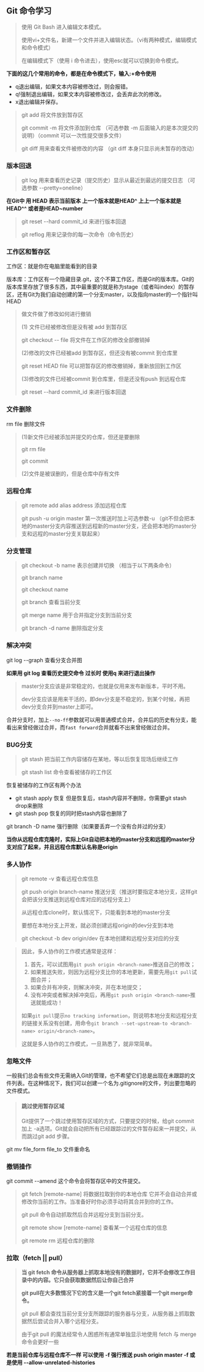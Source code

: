 ## Git 命令学习

> 使用 Git Bash 进入编辑文本模式。
>
> 使用vi+文件名，新建一个文件并进入编辑状态。（vi有两种模式，编辑模式和命令模式）
>
> 在编辑模式下（使用 i 命令进去），使用esc就可以切换到命令模式。

**下面的这几个常用的命令，都是在命令模式下，输入:+命令使用**

- q退出编辑，如果文本内容被修改过，则会报错。
- q!强制退出编辑，如果文本内容被修改过，会丢弃此次的修改。
- x退出编辑并保存。

> git add <file>将文件放到暂存区
>
> git commit -m <message> 将文件添加到仓库 （可选参数  -m 后面输入的是本次提交的说明）（commit 可以一次性提交很多文件）
>
> git diff 用来查看文件被修改的内容 （git diff 本身只显示尚未暂存的改动）

### 版本回退

> git log 用来查看历史记录（提交历史）显示从最近到最远的提交日志 （可选参数 --pretty=oneline）

**在Git中 用 HEAD 表示当前版本 上一个版本就是HEAD^ 上上一个版本就是HEAD^^ 或者是HEAD~number**

> git reset --hard commit_id    来进行版本回退
>
> git reflog 用来记录你的每一次命令（命令历史）

### 工作区和暂存区

工作区：就是你在电脑里能看到的目录

版本库：工作区有一个隐藏目录.git，这个不算工作区，而是Git的版本库。Git的版本库里存放了很多东西，其中最重要的就是称为stage（或者叫index）的暂存区，还有Git为我们自动创建的第一个分支master，以及指向master的一个指针叫HEAD

> 做文件做了修改如何进行撤销
>
> (1) 文件已经被修改但是没有被 add 到暂存区
>
> git checkout -- file 将文件在工作区的修改全部撤销掉
>
> (2)修改的文件已经被add 到暂存区，但还没有被commit 到仓库里
>
> git reset HEAD file 可以把暂存区的修改撤销掉，重新放回到工作区
>
> (3)修改的文件已经被commit 到仓库里，但是还没有push 到远程仓库
>
> git reset --hard commit_id   来进行版本回退

### 文件删除

rm file 删除文件

> (1)新文件已经被添加并提交的仓库，但还是要删除
>
> git rm file
>
> git commit 
>
> (2)文件是被误删的，但是仓库中存有文件

### 远程仓库

> git remote add alias address 添加远程仓库
>
> git push -u origin master   第一次推送时加上可选参数-u （git不但会把本地的master分支内容推送到远程新的master分支，还会把本地的master分支和远程的master分支关联起来）

### 分支管理

> git checkout -b name  表示创建并切换 （相当于以下两条命令）
>
> git branch name
>
> git checkout name 
>
> git branch  查看当前分支
>
> git merge name   用于合并指定分支到当前分支
>
> git branch -d name 删除指定分支 

### 解决冲突

git log --graph 查看分支合并图  

**如果用 git log 查看历史提交命令 过长时 使用q 来进行退出操作**

> master分支应该是非常稳定的，也就是仅用来发布新版本，平时不用。
>
> dev分支应该是用来干活的，即dev分支是不稳定的，到某个时候，再把dev分支合并到master上即可。

合并分支时，加上`--no-ff`参数就可以用普通模式合并，合并后的历史有分支，能看出来曾经做过合并，而`fast forward`合并就看不出来曾经做过合并。 

### BUG分支

> git stash 把当前工作内容储存在某地，等以后恢复现场后继续工作
>
> git stash list 命令查看被储存的工作区

恢复被储存的工作区有两个办法

* git stash apply 恢复   但是恢复后，stash内容并不删除，你需要git stash drop来删除
* git stash pop 恢复的同时把stash内容也删除了

git branch -D name 强行删除（如果要丢弃一个没有合并过的分支）

**当你从远程仓库克隆时，实际上Git自动把本地的master分支和远程的master分支对应了起来，并且远程仓库默认名称是origin**

### 多人协作

> git remote -v 查看远程仓库信息
>
> git push origin branch-name 推送分支（推送时要指定本地分支，这样git会把该分支推送到远程仓库对应的远程分支上）
>
> 从远程仓库clone时，默认情况下，只能看到本地的master分支
>
> 要想在本地分支上开发，就必须创建远程origin的dev分支到本地
>
> git checkout -b dev origin/dev  在本地创建和远程分支对应的分支 




> 因此，多人协作的工作模式通常是这样：
>
> 1. 首先，可以试图用`git push origin <branch-name>`推送自己的修改；
> 2. 如果推送失败，则因为远程分支比你的本地更新，需要先用`git pull`试图合并；
> 3. 如果合并有冲突，则解决冲突，并在本地提交；
> 4. 没有冲突或者解决掉冲突后，再用`git push origin <branch-name>`推送就能成功！
>
> 如果`git pull`提示`no tracking information`，则说明本地分支和远程分支的链接关系没有创建，用命令`git branch --set-upstream-to <branch-name> origin/<branch-name>`。
>
> 这就是多人协作的工作模式，一旦熟悉了，就非常简单。

### 忽略文件

一般我们总会有些文件无需纳入Git的管理，也不希望它们总是出现在未跟踪的文件列表。在这种情况下，我们可以创建一个名为.gitignore的文件，列出要忽略的文件模式。

> #### 跳过使用暂存区域
>
> Git提供了一个跳过使用暂存区域的方式，只要提交的时候，给git commit 加上 -a选项。Git就会自动把所有已经跟踪过的文件暂存起来一并提交，从而跳过git add 步骤。

git mv file_form file_to   文件重命名

### 撤销操作

git commit  --amend  这个命令会将暂存区中的文件提交。

> git fetch [remote-name]   将数据拉取到你的本地仓库 它并不会自动合并或修改你当前的工作。当准备好时你必须手动将其合并到你的工作。
>
> git pull 命令自动抓取然后合并远程分支到当前分支。
>
> git remote show [remote-name]  查看某一个远程仓库的信息
>
> git remote rm    远程仓库的删除

###  拉取（fetch || pull）

> **当 git fetch 命令从服务器上抓取本地没有的数据时，它并不会修改工作目录中的内容。它只会获取数据然后让你自己合并**
>
> **git pull在大多数情况下它的含义是一个git fetch紧接着一个git merge命令。**
>
> git pull 都会查找当前分支分支所跟踪的服务器与分支，从服务器上抓取数据然后尝试合并入哪个远程分支。
>
> 由于git pull 的魔法经常令人困惑所有通常单独显示地使用 fetch 与 merge 命令会更好一些

**若是当前仓库与远程仓库不一样 可以使用 -f 强行推送  push origin master -f  或是使用 --allow-unrelated-histories**

